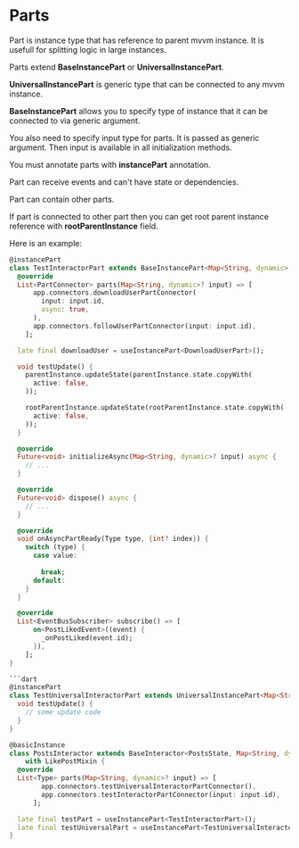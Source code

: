# Parts

Part is instance type that has reference to parent mvvm instance.
It is usefull for splitting logic in large instances. 

Parts extend <b>BaseInstancePart</b> or <b>UniversalInstancePart</b>.

<b>UniversalInstancePart</b> is generic type that can be connected to any mvvm instance. 

<b>BaseInstancePart</b> allows you to specify type of instance that it can be connected to via generic argument.

You also need to specify input type for parts. It is passed as generic argument. Then input is available in all initialization methods.

You must annotate parts with <b>instancePart</b> annotation.

Part can receive events and can't have state or dependencies.

Part can contain other parts.

If part is connected to other part then you can get root parent instance reference with <b>rootParentInstance</b> field.

Here is an example:

```dart
@instancePart
class TestInteractorPart extends BaseInstancePart<Map<String, dynamic>, PostsInteractor> {
  @override
  List<PartConnector> parts(Map<String, dynamic>? input) => [
      app.connectors.downloadUserPartConnector(
        input: input.id,
        async: true,
      ),
      app.connectors.followUserPartConnector(input: input.id),
    ];

  late final downloadUser = useInstancePart<DownloadUserPart>();

  void testUpdate() {
    parentInstance.updateState(parentInstance.state.copyWith(
      active: false,
    ));

    rootParentInstance.updateState(rootParentInstance.state.copyWith(
      active: false,
    ));
  }

  @override
  Future<void> initializeAsync(Map<String, dynamic>? input) async {
    // ...
  }

  @override
  Future<void> dispose() async {
    // ...
  }

  @override
  void onAsyncPartReady(Type type, {int? index}) {
    switch (type) {
      case value:
        
        break;
      default:
    }
  }

  @override
  List<EventBusSubscriber> subscribe() => [
      on<PostLikedEvent>((event) {
        _onPostLiked(event.id);
      }),
    ];
}

```dart
@instancePart
class TestUniversalInteractorPart extends UniversalInstancePart<Map<String, dynamic>> {
  void testUpdate() {
    // some update code
  }
}

@basicInstance
class PostsInteractor extends BaseInteractor<PostsState, Map<String, dynamic>>
    with LikePostMixin {
  @override
  List<Type> parts(Map<String, dynamic>? input) => [
        app.connectors.testUniversalInteractorPartConnector(),
        app.connectors.testInteractorPartConnector(input: input.id),
      ];

  late final testPart = useInstancePart<TestInteractorPart>();
  late final testUniversalPart = useInstancePart<TestUniversalInteractorPart>();
}
```

